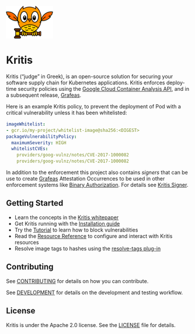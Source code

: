 ![Kritis logo](logo/logo-128.png)
# Kritis

Kritis (“judge” in Greek), is an open-source solution for securing your software supply chain for Kubernetes applications. Kritis enforces deploy-time security policies using the [Google Cloud Container Analysis API](https://cloud.google.com/container-analysis/api/reference/rest/), and in a subsequent release, [Grafeas](https://github.com/grafeas/grafeas).

Here is an example Kritis policy, to prevent the deployment of Pod with a critical vulnerability unless it has been whitelisted:

```yaml
imageWhitelist:
- gcr.io/my-project/whitelist-image@sha256:<DIGEST>
packageVulnerabilityPolicy:
  maximumSeverity: HIGH
  whitelistCVEs:
    providers/goog-vulnz/notes/CVE-2017-1000082
    providers/goog-vulnz/notes/CVE-2017-1000082
```

In addition to the enforcement this project also contains *signers* that can be
use to create [Grafeas](https://github.com/grafeas/grafeas) Attestation
Occurrences to be used in other enforcement systems like [Binary
Authorization](https://cloud.google.com/binary-authorization/).  For details see
[Kritis Signer](signer_install.md).

## Getting Started

* Learn the concepts in the [Kritis whitepaper](https://github.com/Grafeas/Grafeas/blob/master/case-studies/binary-authorization.md)
* Get Kritis running with the [Installation guide](install.md)
* Try the [Tutorial](tutorial.md) to learn how to block vulnerabilities
* Read the [Resource Reference](resources.md) to configure and interact with Kritis resources
* Resolve image tags to hashes using the [resolve-tags plug-in](https://github.com/grafeas/kritis/blob/master/cmd/kritis/kubectl/plugins/resolve/README.md)

## Contributing

See [CONTRIBUTING](CONTRIBUTING.md) for details on how you can contribute.

See [DEVELOPMENT](DEVELOPMENT.md) for details on the  development and testing workflow.

## License

Kritis is under the Apache 2.0 license. See the [LICENSE](LICENSE) file for details.
